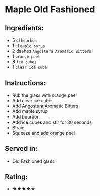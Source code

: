 # Maple Old Fashioned

## Ingredients:
- 5 cl `bourbon`
- 1 cl `maple syrup`
- 2 dashes `Angostura Aromatic Bitters`
- 1 `orange peel`
- 8 `ice cubes`
- 1 `clear ice cube`

## Instructions:
- Rub the glass with orange peel
- Add clear ice cube
- Add Angostura Aromatic Bitters
- Add maple syrup
- Add bourbon
- Add ice cubes and stir for 30 seconds
- Strain
- Squeeze and add orange peel

## Served in:
- Old Fashioned glass

## Rating:
- ★★★★☆